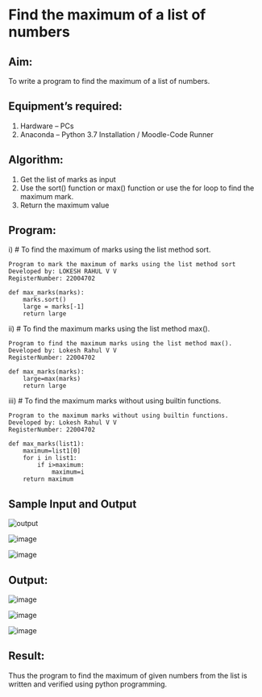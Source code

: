 # Find the maximum of a list of numbers
## Aim:
To write a program to find the maximum of a list of numbers.
## Equipment’s required:
1.	Hardware – PCs
2.	Anaconda – Python 3.7 Installation / Moodle-Code Runner
## Algorithm:
1.	Get the list of marks as input
2.	Use the sort() function or max() function or use the for loop to find the maximum mark.
3.	Return the maximum value
## Program:

i)	# To find the maximum of marks using the list method sort.
```
Program to mark the maximum of marks using the list method sort
Developed by: LOKESH RAHUL V V
RegisterNumber: 22004702

def max_marks(marks):
    marks.sort()
    large = marks[-1]
    return large
```

ii)	# To find the maximum marks using the list method max().
```
Program to find the maximum marks using the list method max().
Developed by: Lokesh Rahul V V
RegisterNumber: 22004702

def max_marks(marks):
    large=max(marks)
    return large
```

iii) # To find the maximum marks without using builtin functions.
``` 
Program to the maximum marks without using builtin functions.
Developed by: Lokesh Rahul V V
RegisterNumber: 22004702

def max_marks(list1):
    maximum=list1[0]
    for i in list1:
        if i>maximum:
            maximum=i
    return maximum    
```
## Sample Input and Output
![output](./img/max_marks1.jpg) 

![image](https://user-images.githubusercontent.com/118423842/213899984-74198740-9996-47c3-8cd2-1496ee633265.png)

![image](https://user-images.githubusercontent.com/118423842/213900013-f19b6f23-8fba-4799-9729-03980d4afcc9.png)

## Output:
![image](https://user-images.githubusercontent.com/118423842/213900022-f0109409-6413-468e-8ef3-6736979b303b.png)

![image](https://user-images.githubusercontent.com/118423842/213900029-662ab513-d430-4d66-918e-89aef53640f0.png)

![image](https://user-images.githubusercontent.com/118423842/213900033-5e983e50-d9a1-46ac-9fc6-31eb0218501c.png)


## Result:
Thus the program to find the maximum of given numbers from the list is written and verified using python programming.
